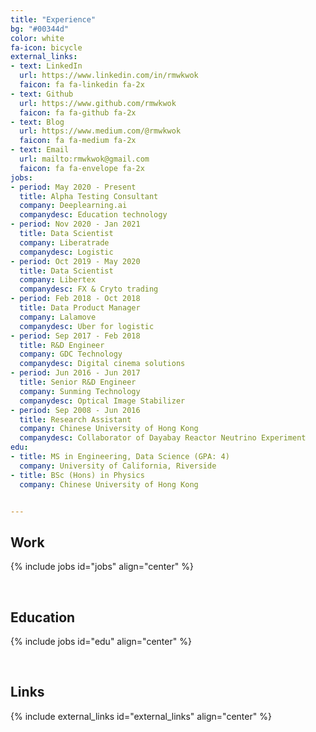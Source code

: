 ```yaml
---
title: "Experience"
bg: "#00344d"
color: white
fa-icon: bicycle
external_links:
- text: LinkedIn
  url: https://www.linkedin.com/in/rmwkwok
  faicon: fa fa-linkedin fa-2x
- text: Github
  url: https://www.github.com/rmwkwok
  faicon: fa fa-github fa-2x
- text: Blog
  url: https://www.medium.com/@rmwkwok
  faicon: fa fa-medium fa-2x
- text: Email
  url: mailto:rmwkwok@gmail.com
  faicon: fa fa-envelope fa-2x
jobs:
- period: May 2020 - Present
  title: Alpha Testing Consultant
  company: Deeplearning.ai
  companydesc: Education technology
- period: Nov 2020 - Jan 2021
  title: Data Scientist
  company: Liberatrade
  companydesc: Logistic
- period: Oct 2019 - May 2020
  title: Data Scientist
  company: Libertex
  companydesc: FX & Cryto trading
- period: Feb 2018 - Oct 2018
  title: Data Product Manager
  company: Lalamove
  companydesc: Uber for logistic
- period: Sep 2017 - Feb 2018
  title: R&D Engineer
  company: GDC Technology
  companydesc: Digital cinema solutions
- period: Jun 2016 - Jun 2017
  title: Senior R&D Engineer
  company: Sunming Technology
  companydesc: Optical Image Stabilizer
- period: Sep 2008 - Jun 2016
  title: Research Assistant
  company: Chinese University of Hong Kong
  companydesc: Collaborator of Dayabay Reactor Neutrino Experiment
edu:
- title: MS in Engineering, Data Science (GPA: 4)
  company: University of California, Riverside
- title: BSc (Hons) in Physics
  company: Chinese University of Hong Kong


---
```


## Work
{% include jobs id="jobs" align="center" %}

<br>

## Education
{% include jobs id="edu" align="center" %}

<br> 

## Links
{% include external_links id="external_links" align="center" %}
